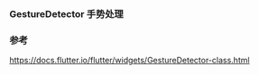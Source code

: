 ### GestureDetector 手势处理  

### 参考  
https://docs.flutter.io/flutter/widgets/GestureDetector-class.html  
